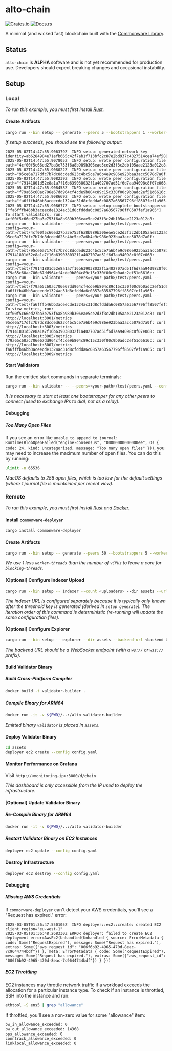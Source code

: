 # alto-chain

[![Crates.io](https://img.shields.io/crates/v/alto-chain.svg)](https://crates.io/crates/alto-chain)
[![Docs.rs](https://docs.rs/alto-chain/badge.svg)](https://docs.rs/alto-chain)

A minimal (and wicked fast) blockchain built with the [Commonware Library](https://github.com/commonwarexyz/monorepo).

## Status

`alto-chain` is **ALPHA** software and is not yet recommended for production use. Developers should expect breaking changes and occasional instability.

## Setup

### Local

_To run this example, you must first install [Rust](https://www.rust-lang.org/tools/install)._

#### Create Artifacts

```bash
cargo run --bin setup -- generate --peers 5 --bootstrappers 1 --worker-threads 3 --log-level info --message-backlog 16384 --mailbox-size 16384 --deque-size 10 --output test local --start-port 3000
```

_If setup succeeds, you should see the following output:_

```
2025-05-02T14:47:55.906379Z  INFO setup: generated network key identity=ab6284904e71efb665c42f7ab1f713bfc2c87e2bd937c4027514cea74ef588c05803a4592ddd1970def6bd261210b83b
2025-05-02T14:47:55.907805Z  INFO setup: wrote peer configuration file path="4cf00f5c66ed27ba3e753f6a8b989b306eae5ce2d3f3c2db105aae2123a012c8.yaml"
2025-05-02T14:47:55.908022Z  INFO setup: wrote peer configuration file path="95ce6a717dfc7b7dc8dcded623c4bc5ce7a6b4e9c986e923baa3acc5078d7a0f.yaml"
2025-05-02T14:47:55.908239Z  INFO setup: wrote peer configuration file path="f79141801d52e8a1a7f16b639038032f1a402707ad51f6d7aa94098c8f07e068.yaml"
2025-05-02T14:47:55.908458Z  INFO setup: wrote peer configuration file path="f79a65c60ac706e67dd964cf4cde9b804c89c15c330f00c9b0adc2ef51d6616c.yaml"
2025-05-02T14:47:55.908669Z  INFO setup: wrote peer configuration file path="fa6fffb46bb3aceecde1324ac31d8cfddda6c0857a63567796ff8507fef1a965.yaml"
2025-05-02T14:47:55.908677Z  INFO setup: setup complete bootstrappers=["fa6fffb46bb3aceecde1324ac31d8cfddda6c0857a63567796ff8507fef1a965"]
To start validators, run:
4cf00f5c66ed27ba3e753f6a8b989b306eae5ce2d3f3c2db105aae2123a012c8: cargo run --bin validator -- --peers=<your-path>/test/peers.yaml --config=<your-path>/test/4cf00f5c66ed27ba3e753f6a8b989b306eae5ce2d3f3c2db105aae2123a012c8.yaml
95ce6a717dfc7b7dc8dcded623c4bc5ce7a6b4e9c986e923baa3acc5078d7a0f: cargo run --bin validator -- --peers=<your-path>/test/peers.yaml --config=<your-path>/test/95ce6a717dfc7b7dc8dcded623c4bc5ce7a6b4e9c986e923baa3acc5078d7a0f.yaml
f79141801d52e8a1a7f16b639038032f1a402707ad51f6d7aa94098c8f07e068: cargo run --bin validator -- --peers=<your-path>/test/peers.yaml --config=<your-path>/test/f79141801d52e8a1a7f16b639038032f1a402707ad51f6d7aa94098c8f07e068.yaml
f79a65c60ac706e67dd964cf4cde9b804c89c15c330f00c9b0adc2ef51d6616c: cargo run --bin validator -- --peers=<your-path>/test/peers.yaml --config=<your-path>/test/f79a65c60ac706e67dd964cf4cde9b804c89c15c330f00c9b0adc2ef51d6616c.yaml
fa6fffb46bb3aceecde1324ac31d8cfddda6c0857a63567796ff8507fef1a965: cargo run --bin validator -- --peers=<your-path>/test/peers.yaml --config=<your-path>/test/fa6fffb46bb3aceecde1324ac31d8cfddda6c0857a63567796ff8507fef1a965.yaml
To view metrics, run:
4cf00f5c66ed27ba3e753f6a8b989b306eae5ce2d3f3c2db105aae2123a012c8: curl http://localhost:3001/metrics
95ce6a717dfc7b7dc8dcded623c4bc5ce7a6b4e9c986e923baa3acc5078d7a0f: curl http://localhost:3003/metrics
f79141801d52e8a1a7f16b639038032f1a402707ad51f6d7aa94098c8f07e068: curl http://localhost:3005/metrics
f79a65c60ac706e67dd964cf4cde9b804c89c15c330f00c9b0adc2ef51d6616c: curl http://localhost:3007/metrics
fa6fffb46bb3aceecde1324ac31d8cfddda6c0857a63567796ff8507fef1a965: curl http://localhost:3009/metrics
```

#### Start Validators

Run the emitted start commands in separate terminals:

```bash
cargo run --bin validator -- --peers=<your-path>/test/peers.yaml --config=<your-path>/test/10cf8d03daca2332213981adee2a4bfffe4a1782bb5cce036c1d5689c6090997.yaml
```

_It is necessary to start at least one bootstrapper for any other peers to connect (used to exchange IPs to dial, not as a relay)._

#### Debugging

##### Too Many Open Files

If you see an error like `unable to append to journal: Runtime(BlobOpenFailed("engine-consensus", "00000000000000ee", Os { code: 24, kind: Uncategorized, message: "Too many open files" }))`, you may need to increase the maximum number of open files. You can do this by running:

```bash
ulimit -n 65536
```

_MacOS defaults to 256 open files, which is too low for the default settings (where 1 journal file is maintained per recent view)._

### Remote

_To run this example, you must first install [Rust](https://www.rust-lang.org/tools/install) and [Docker](https://www.docker.com/get-started/)._

#### Install `commonware-deployer`

```bash
cargo install commonware-deployer
```

#### Create Artifacts

```bash
cargo run --bin setup -- generate --peers 50 --bootstrappers 5 --worker-threads 3 --log-level info --message-backlog 16384 --mailbox-size 16384 --deque-size 10 --output assets remote --regions us-west-1,us-east-1,eu-west-1,ap-northeast-1,eu-north-1,ap-south-1,sa-east-1,eu-central-1,ap-northeast-2,ap-southeast-2 --monitoring-instance-type c7g.4xlarge --monitoring-storage-size 100 --instance-type c7g.xlarge --storage-size 40 --dashboard dashboard.json
```

_We use 1 less `worker-threads` than the number of `vCPUs` to leave a core for `blocking-threads`._

#### [Optional] Configure Indexer Upload

```bash
cargo run --bin setup -- indexer --count <uploaders> --dir assets --url <indexer URL>
```

_The indexer URL is configured separately because it is typically only known after the threshold key is generated (derived in `setup generate`). The iteration order of this command is deterministic (re-running will update the same configuration files)._

#### [Optional] Configure Explorer

```bash
cargo run --bin setup -- explorer --dir assets --backend-url <backend URL>
```

_The backend URL should be a WebSocket endpoint (with a `ws://` or `wss://` prefix)._

#### Build Validator Binary

##### Build Cross-Platform Compiler

```bash
docker build -t validator-builder .
```

##### Compile Binary for ARM64

```bash
docker run -it -v ${PWD}/..:/alto validator-builder
```

_Emitted binary `validator` is placed in `assets`._

#### Deploy Validator Binary

```bash
cd assets
deployer ec2 create --config config.yaml
```

#### Monitor Performance on Grafana

Visit `http://<monitoring-ip>:3000/d/chain`

_This dashboard is only accessible from the IP used to deploy the infrastructure._

#### [Optional] Update Validator Binary

##### Re-Compile Binary for ARM64

```bash
docker run -it -v ${PWD}/..:/alto validator-builder
```

##### Restart Validator Binary on EC2 Instances

```bash
deployer ec2 update --config config.yaml
```

#### Destroy Infrastructure

```bash
deployer ec2 destroy --config config.yaml
```

#### Debugging

##### Missing AWS Credentials

If `commonware-deployer` can't detect your AWS credentials, you'll see a "Request has expired." error:

```
2025-03-05T01:36:47.550105Z  INFO deployer::ec2::create: created EC2 client region="eu-west-1"
2025-03-05T01:36:48.268330Z ERROR deployer: failed to create EC2 deployment error=AwsEc2(Unhandled(Unhandled { source: ErrorMetadata { code: Some("RequestExpired"), message: Some("Request has expired."), extras: Some({"aws_request_id": "006f6b92-4965-470d-8eac-7c9644744bdf"}) }, meta: ErrorMetadata { code: Some("RequestExpired"), message: Some("Request has expired."), extras: Some({"aws_request_id": "006f6b92-4965-470d-8eac-7c9644744bdf"}) } }))
```

##### EC2 Throttling

EC2 instances may throttle network traffic if a workload exceeds the allocation for a particular instance type. To check
if an instance is throttled, SSH into the instance and run:

```bash
ethtool -S ens5 | grep "allowance"
```

If throttled, you'll see a non-zero value for some "allowance" item:

```txt
bw_in_allowance_exceeded: 0
bw_out_allowance_exceeded: 14368
pps_allowance_exceeded: 0
conntrack_allowance_exceeded: 0
linklocal_allowance_exceeded: 0
```